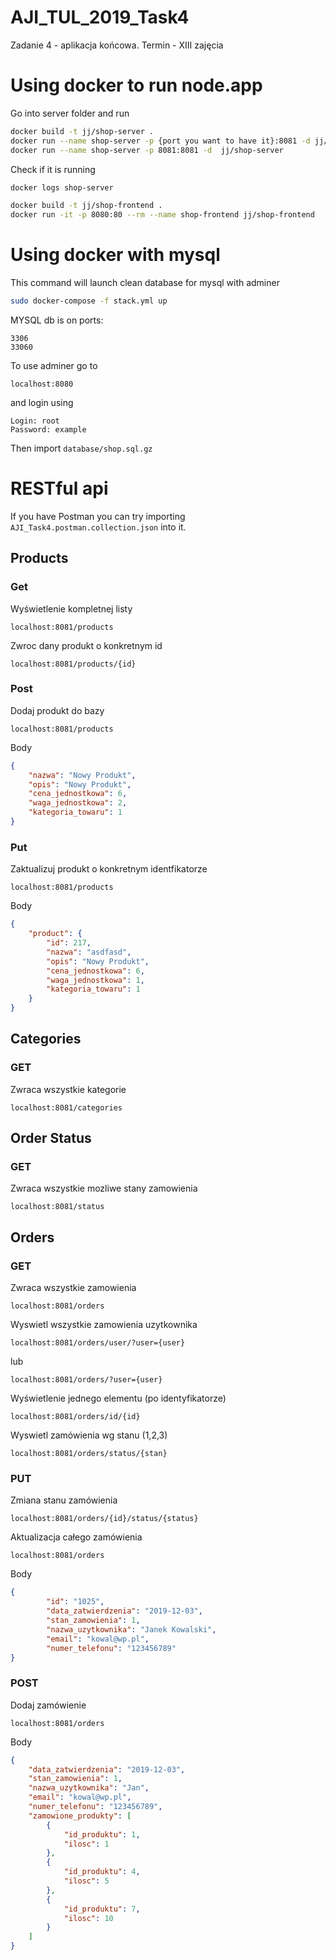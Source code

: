 # AJI_TUL_2019_Task4
Zadanie 4 - aplikacja końcowa. Termin - XIII zajęcia
# Using docker to run node.app
Go into server folder and run
```bash
docker build -t jj/shop-server .
docker run --name shop-server -p {port you want to have it}:8081 -d jj/shop-server 
docker run --name shop-server -p 8081:8081 -d  jj/shop-server
```
Check if it is running
```bash
docker logs shop-server
```

```bash
docker build -t jj/shop-frontend .
docker run -it -p 8080:80 --rm --name shop-frontend jj/shop-frontend
```
# Using docker with mysql
This command will launch clean database for mysql with adminer
```bash
sudo docker-compose -f stack.yml up
```
MYSQL db is on ports:
```
3306
33060
```
To use adminer go to
```
localhost:8080
```
and login using
```
Login: root
Password: example
```
Then import `database/shop.sql.gz`

# RESTful api

If you have Postman you can try importing `AJI_Task4.postman.collection.json` into it.

## Products
### Get
Wyświetlenie kompletnej listy
```http
localhost:8081/products
```
Zwroc dany produkt o konkretnym id
```http
localhost:8081/products/{id}
```
### Post
Dodaj produkt do bazy
```http
localhost:8081/products
```
Body
```json
{
    "nazwa": "Nowy Produkt",
    "opis": "Nowy Produkt",
    "cena_jednostkowa": 6,
    "waga_jednostkowa": 2,
    "kategoria_towaru": 1
}
```
### Put
Zaktualizuj produkt o konkretnym identfikatorze
```http
localhost:8081/products
```
Body
```json
{
    "product": {
        "id": 217,
        "nazwa": "asdfasd",
        "opis": "Nowy Produkt",
        "cena_jednostkowa": 6,
        "waga_jednostkowa": 1,
        "kategoria_towaru": 1
    }
}
```
## Categories
### GET
Zwraca wszystkie kategorie
```http
localhost:8081/categories
```

## Order Status
### GET
Zwraca wszystkie mozliwe stany zamowienia
```http
localhost:8081/status
```

## Orders
### GET
Zwraca wszystkie zamowienia
```http
localhost:8081/orders
```
Wyswietl wszystkie zamowienia uzytkownika
```http
localhost:8081/orders/user/?user={user}
```
lub
```http
localhost:8081/orders/?user={user}
```

Wyświetlenie jednego elementu (po identyfikatorze)
```http
localhost:8081/orders/id/{id}
```
Wyswietl zamówienia wg stanu (1,2,3)
```http
localhost:8081/orders/status/{stan}
```
### PUT
Zmiana stanu zamówienia
```http
localhost:8081/orders/{id}/status/{status}
```

Aktualizacja całego zamówienia
```http
localhost:8081/orders
```
Body
```json
{ 
    	"id": "1025",
        "data_zatwierdzenia": "2019-12-03",
        "stan_zamowienia": 1,
        "nazwa_uzytkownika": "Janek Kowalski",
        "email": "kowal@wp.pl",
        "numer_telefonu": "123456789"
}
```
### POST
Dodaj zamówienie
```http
localhost:8081/orders
```
Body
```json
{
    "data_zatwierdzenia": "2019-12-03",
    "stan_zamowienia": 1,
    "nazwa_uzytkownika": "Jan",
    "email": "kowal@wp.pl",
    "numer_telefonu": "123456789",
    "zamowione_produkty": [
        {
            "id_produktu": 1,
            "ilosc": 1
        },
        {
            "id_produktu": 4,
            "ilosc": 5
        },
        {
            "id_produktu": 7,
            "ilosc": 10
        }
    ]
}
```